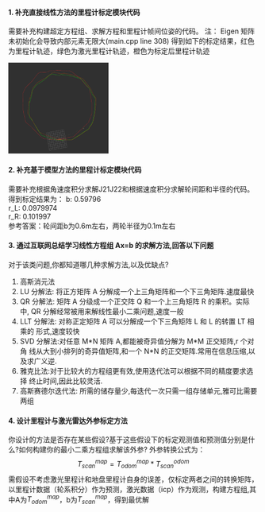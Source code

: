 #### 1. 补充直接线性方法的里程计标定模块代码

需要补充构建超定方程组、求解方程和里程计帧间位姿的代码。
注： Eigen 矩阵未初始化会导致内部元素无限大(main.cpp line 308)
得到如下的标定结果，红色为里程计轨迹，绿色为激光里程计轨迹，橙色为标定后里程计轨迹

<div style="align: center">
<img src="1.png" width = "40%" height = "50%"   />
</div>
   
#### 2. 补充基于模型方法的里程计标定模块代码
  需要补充根据角速度积分求解J21J22和根据速度积分求解轮间距和半径的代码。
  得到标定结果为：
  b: 0.59796  
  r_L: 0.0979974  
  r_R: 0.101997  
  参考答案：轮间距b为0.6m左右，两轮半径为0.1m左右

#### 3. 通过互联网总结学习线性方程组 Ax=b 的求解方法,回答以下问题

对于该类问题,你都知道哪几种求解方法,以及优缺点?

1. 高斯消元法
2. LU 分解法: 将正方矩阵 A 分解成一个上三角矩阵和一个下三角矩阵.速度最快
3. QR 分解法: 矩阵 A 分级成一个正交阵 Q 和一个上三角矩阵 R 的乘积。实际中,
   QR 分解经常被用来解线性最小二乘问题,速度一般
4. LLT 分解法: 对称正定矩阵 A 可以分解成一个下三角矩阵 L 和 L 的转置 LT 相乘的
   形式,速度较快
5. SVD 分解法:对任意 M\*N 矩阵 A,都能被奇异值分解为 M\*M 正交矩阵,r 个对角
   线从大到小排列的奇异值矩阵,和一个 N\*N 的正交矩阵.常用在信息压缩,以及求广义逆.
6. 雅克比法:对于比较大的方程组更有效,使用迭代法可以根据不同的精度要求选择
   终止时间,因此比较灵活.
7. 高斯赛德尔迭代法: 所需的储存量少,每迭代一次只需一组存储单元,雅可比需要
   两组

#### 4. 设计里程计与激光雷达外参标定方法

你设计的方法是否存在某些假设?基于这些假设下的标定观测值和预测值分别是什么?如何构建你的最小二乘方程组求解该外参?
外参转换公式为：
$$T_{scan}^{map} = T_{odom}^{map}*T_{scan}^{odom} $$
需假设不考虑激光里程计和地盘里程计自身的误差，仅标定两者之间的转换矩阵，以里程计数据（轮系积分）作为预测，激光数据（icp）作为观测，构建方程组,其中A为$T_{odom}^{map}$，b为$T_{scan}^{map}$，得到最优解
